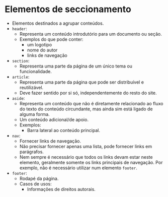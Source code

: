 # Elementos de seccionamento

- Elementos destinados a agrupar conteúdos.
- `header`:
  - Representa um conteúdo introdutório para um documento ou seção.
  - Exemplos do que pode conter:
    - um logotipo
    - nome do autor
    - links de navegação
- `section`:
  - Representa uma parte da página de um único tema ou funcionalidade.
- `article`:
  - Representa uma parte da página que pode ser distribuível e reutilizável.
  - Deve fazer sentido por si só, independentemente do resto do site.
- `aside`:
  - Representa um conteúdo que não é diretamente relacionado ao fluxo do texto do conteúdo circundante, mas ainda sim está ligado de alguma forma.
  - Um conteúdo adicional/de apoio.
  - Exemplos:
    - Barra lateral ao conteúdo principal.
- `nav`:
  - Fornecer links de navegação.
  - Não precisar fornecer apenas uma lista, pode fornecer links em parágrafos.
  - Nem sempre é necessário que todos os links devam estar neste elemento, geralmente somente os links principais de navegação. Por exemplo, não é necessário utilizar num elemento `footer`.
- `footer`:
  - Rodapé da página.
  - Casos de usos:
    - Informações de direitos autorais.
